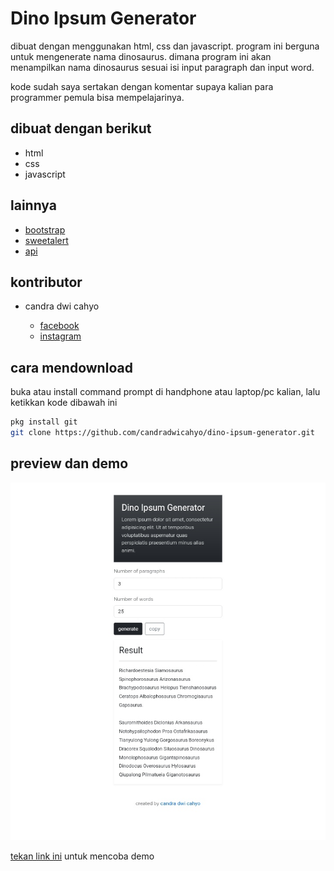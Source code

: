 # Dino Ipsum Generator

dibuat dengan menggunakan html, css dan javascript. program ini berguna untuk mengenerate nama dinosaurus. dimana program ini akan menampilkan nama dinosaurus sesuai isi input paragraph dan input word.

kode sudah saya sertakan dengan komentar supaya kalian para programmer pemula bisa mempelajarinya.

## dibuat dengan berikut

* html
* css
* javascript

## lainnya

* [bootstrap](https://getbootstrap.com)
* [sweetalert](https://sweetalert2.github.io)
* [api](https://dinoipsum.com)

## kontributor

* candra dwi cahyo

  * [facebook](https://facebook.com/candradwicahyo18)
  * [instagram](https://instagram.com/candradwicahyo18)

## cara mendownload

buka atau install command prompt di handphone atau laptop/pc kalian, lalu ketikkan kode dibawah ini

```bash 
pkg install git 
git clone https://github.com/candradwicahyo/dino-ipsum-generator.git
```

## preview dan demo 

![preview](https://github.com/candradwicahyo/dino-ipsum-generator/blob/master/image.jpg)

[tekan link ini](https://candradwicahyo.github.io/dino-ipsum-generator) untuk mencoba demo 